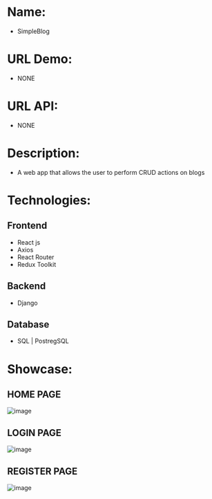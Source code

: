 # Name:
- SimpleBlog
 
# URL Demo:
- NONE

# URL API:
- NONE
 
# Description:
- A web app that allows the user to perform CRUD actions on blogs 

# Technologies:
## Frontend
- React js
- Axios
- React Router
- Redux Toolkit
## Backend
- Django
## Database
- SQL | PostregSQL

# Showcase:
## HOME PAGE
![image](https://user-images.githubusercontent.com/76432762/179209514-59303996-1a93-4b1d-8ada-a39bc0be2a16.png)
## LOGIN PAGE
![image](https://user-images.githubusercontent.com/76432762/179209663-321f3546-62a2-41e2-985a-76b4bd07a951.png)
## REGISTER PAGE
![image](https://user-images.githubusercontent.com/76432762/179209713-5c657a8d-bd5c-40a1-b50e-afca1ac53818.png)
